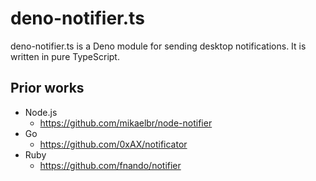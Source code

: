 # deno-notifier.ts

deno-notifier.ts is a Deno module for sending desktop notifications. It is
written in pure TypeScript.

## Prior works

- Node.js
  - https://github.com/mikaelbr/node-notifier
- Go
  - https://github.com/0xAX/notificator
- Ruby
  - https://github.com/fnando/notifier
